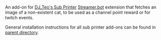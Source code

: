 An add-on for [DJ_Teo's Sub Printer](https://ko-fi.com/s/37c18da75d) [Streamer.bot](https://streamer.bot/) extension that fetches an image of a non-existent cat, to be used as a channel point reward or for twitch events.

General installation instructions for all sub printer add-ons can be found in [parent directory](https://github.com/lucasgerrits/stream-tools-and-widgets/tree/master/StreamerPrinterAddons).